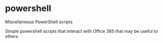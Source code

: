# powershell
Miscellaneous PowerShell scripts

Simple powershell scripts that interact with Office 365 that may be useful to others
